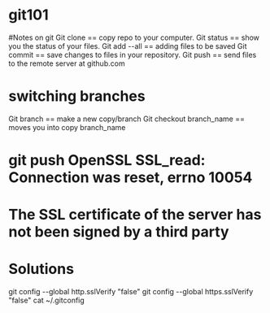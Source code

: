 # git101

#Notes on git
Git clone == copy repo to your computer.
Git status == show you the status of your files.
Git add --all == adding files to be saved
Git commit == save changes to files in your repository.
Git push == send files to the remote server at github.com


# switching branches
Git branch == make a new copy/branch
Git checkout branch_name == moves you into copy branch_name

# git push   OpenSSL SSL_read: Connection was reset, errno 10054
# The SSL certificate of the server has not been signed by a third party
# Solutions
git config --global http.sslVerify "false"
git config --global https.sslVerify "false"
cat ~/.gitconfig
